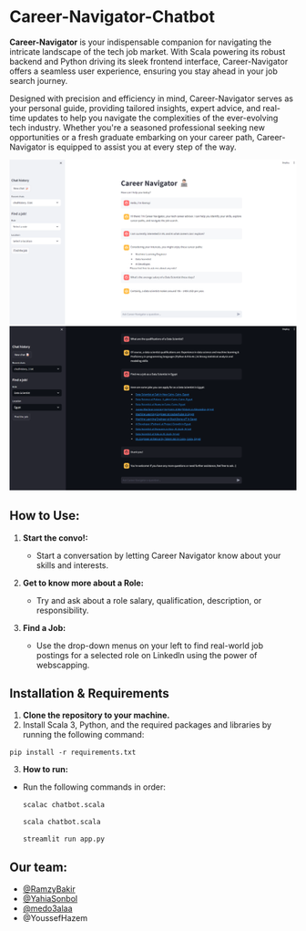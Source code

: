 # Career-Navigator-Chatbot


**Career-Navigator** is your indispensable companion for navigating the intricate landscape of the tech job market. With Scala powering its robust backend and Python driving its sleek frontend interface, Career-Navigator offers a seamless user experience, ensuring you stay ahead in your job search journey.

Designed with precision and efficiency in mind, Career-Navigator serves as your personal guide, providing tailored insights, expert advice, and real-time updates to help you navigate the complexities of the ever-evolving tech industry. Whether you're a seasoned professional seeking new opportunities or a fresh graduate embarking on your career path, Career-Navigator is equipped to assist you at every step of the way.

![Career-Navigator Showcase](Screenshot.png)
![Career-Navigator Showcase](Screenshot2.png)

## How to Use:

1. **Start the convo!:**
   - Start a conversation by letting Career Navigator know about your skills and interests.

2. **Get to know more about a Role:**
   - Try and ask about a role salary, qualification, description, or responsibility.

3. **Find a Job:**
   - Use the drop-down menus on your left to find real-world job postings for a selected role on Linkedln using the power of webscapping.

## Installation & Requirements

1. **Clone the repository to your machine.**
2. Install Scala 3, Python, and the required packages and libraries by running the following command:
  ```
  pip install -r requirements.txt
  ```
3. **How to run:**
- Run the following commands in order:
  ```
  scalac chatbot.scala
  ```
  ```
  scala chatbot.scala
  ```
  ```
  streamlit run app.py
  ```
## Our team:
  - [@RamzyBakir](https://github.com/RamzyBakir)
  - [@YahiaSonbol](https://github.com/YahiaSonbol)
  - [@medo3alaa](https://github.com/medo3alaa)
  - @YoussefHazem
